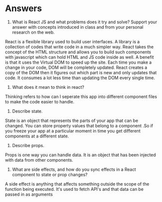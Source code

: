 # Answers

1. What is React JS and what problems does it try and solve? Support your answer with concepts introduced in class and from your personal research on the web.

React is a flexible library used to build user interfaces. A library is a collection of codes that write code in a much simpler way. React takes the concept of the HTML structure and allows you to build such components with javascript which can hold HTML and JS code inside as well. A benefit is that it uses the Virtual DOM to speed up the site. Each time you make a change in your code, DOM will be completely updated. React creates a copy of the DOM then it figures out which part is new and only updates that code. It consumes a lot less time than updating the DOM every single time.

1. What does it mean to think in react?

Thinking refers to how can I seperate this app into different component files to make the code easier to handle.

1. Describe state.

State is an object that represents the parts of your app that can be changed. You can store property values that belong to a component .So if you freeze your app at a particular moment in time you get different components at a different state. 

1. Describe props.

Props is one way you can handle data. It is an object that has been injected with data from other components.

1. What are side effects, and how do you sync effects in a React component to state or prop changes?

A side effect is anything that affects something outside the scope of the function being executed. It's used to fetch API's and that data can be passed in as arguments 
